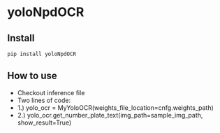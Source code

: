 # yoloNpdOCR


<!-- WARNING: THIS FILE WAS AUTOGENERATED! DO NOT EDIT! -->

## Install

``` sh
pip install yoloNpdOCR
```

## How to use

- Checkout inference file
- Two lines of code:
- 1.) yolo_ocr = MyYoloOCR(weights_file_location=cnfg.weights_path)
- 2.) yolo_ocr.get_number_plate_text(img_path=sample_img_path,
  show_result=True)
